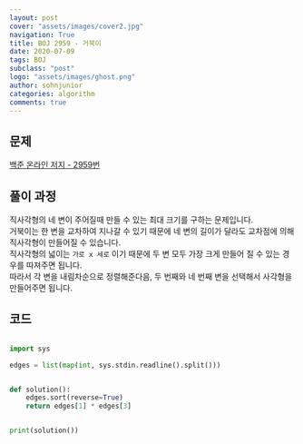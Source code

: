 ```yaml
---
layout: post
cover: "assets/images/cover2.jpg"
navigation: True
title: BOJ 2959 - 거북이
date: 2020-07-09
tags: BOJ
subclass: "post"
logo: "assets/images/ghost.png"
author: sohnjunior
categories: algorithm
comments: true
---
```


## 문제

[백준 온라인 저지 - 2959번](https://www.acmicpc.net/problem/2959)

## 풀이 과정

직사각형의 네 변이 주어질때 만들 수 있는 최대 크기를 구하는 문제입니다. <br>
거북이는 한 변을 교차하여 지나갈 수 있기 때문에 네 변의 길이가 달라도 교차점에 의해 직사각형이 만들어질 수 있습니다. <br>
직사각형의 넓이는 `가로 x 세로` 이기 때문에 두 변 모두 가장 크게 만들어 질 수 있는 경우를 따져주면 됩니다. <br>
따라서 각 변을 내림차순으로 정렬해준다음, 두 번째와 네 번째 변을 선택해서 사각형을 만들어주면 됩니다. <br>

## 코드

```python

import sys

edges = list(map(int, sys.stdin.readline().split()))


def solution():
    edges.sort(reverse=True)
    return edges[1] * edges[3]


print(solution())


```
